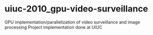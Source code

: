 # uiuc-2010_gpu-video-surveillance
GPU implementation/parallelization of video surveillance and image processing
Project implementation done at UIUC
